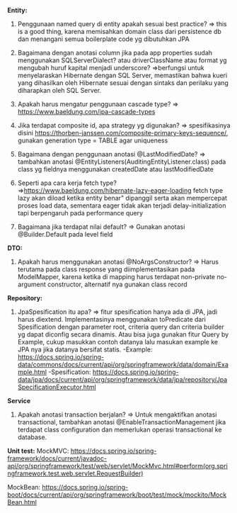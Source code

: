 **Entity:**
1. Penggunaan named query di entity apakah sesuai best practice?
   => this is a good thing, karena memisahkan domain class dari persistence db dan menangani semua boilerplate code yg dibutuhkan JPA

2. Bagaimana dengan anotasi column jika pada app properties sudah menggunakan SQLServerDialect? atau driverClassName atau format yg mengubah huruf kapital menjadi underscore?
   =>berfungsi untuk menyelaraskan Hibernate dengan SQL Server, memastikan bahwa kueri yang dihasilkan oleh Hibernate sesuai dengan sintaks dan perilaku yang diharapkan oleh SQL Server.

3. Apakah harus mengatur penggunaan cascade type?
   => https://www.baeldung.com/jpa-cascade-types

4. Jika terdapat composite id, apa strategy yg digunakan?
   => spesifikasinya disini https://thorben-janssen.com/composite-primary-keys-sequence/, gunakan generation type = TABLE agar uniqueness

5. Bagaimana dengan penggunaan anotasi @LastModifiedDate?
   => tambahkan anotasi @EntityListeners(AuditingEntityListener.class) pada class yg fieldnya menggunakan createdDate atau lastModifiedDate

6. Seperti apa cara kerja fetch type?
   =>https://www.baeldung.com/hibernate-lazy-eager-loading fetch type lazy akan diload ketika entity benar" dipanggil serta akan mempercepat proses load data, sementara eager tidak akan terjadi delay-initialization tapi berpengaruh pada performance query

7. Bagaimana jika terdapat nilai default?
   => Gunakan anotasi @Builder.Default pada level field

**DTO:**
1. Apakah harus menggunakan anotasi @NoArgsConstructor?
   => Harus terutama pada class response yang diimplementasikan pada ModelMapper, karena ketika di mapping harus terdapat non-private no-argument constructor, alternatif nya gunakan class record

**Repository:**
1. JpaSpesification itu apa?
   => fitur spesification hanya ada di JPA, jadi harus diextend. Implementasinya menggunakan toPredicate dari Spesification dengan parameter root, criteria query dan criteria builder yg dapat diconfig secara dinamis. Atau bisa juga gunakan fitur Query by Example, cukup masukkan contoh datanya lalu masukan example ke JPA nya jika datanya bersifat statis.
   -Example: https://docs.spring.io/spring-data/commons/docs/current/api/org/springframework/data/domain/Example.html
   -Spesification: https://docs.spring.io/spring-data/jpa/docs/current/api/org/springframework/data/jpa/repository/JpaSpecificationExecutor.html

**Service**
1. Apakah anotasi transaction berjalan?
   => Untuk mengaktifkan anotasi transactional, tambahkan anotasi @EnableTransactionManagement jika terdapat class configuration dan memerlukan operasi transactional ke database. 

**Unit test:**
MockMVC: https://docs.spring.io/spring-framework/docs/current/javadoc-api/org/springframework/test/web/servlet/MockMvc.html#perform(org.springframework.test.web.servlet.RequestBuilder)

MockBean: https://docs.spring.io/spring-boot/docs/current/api/org/springframework/boot/test/mock/mockito/MockBean.html